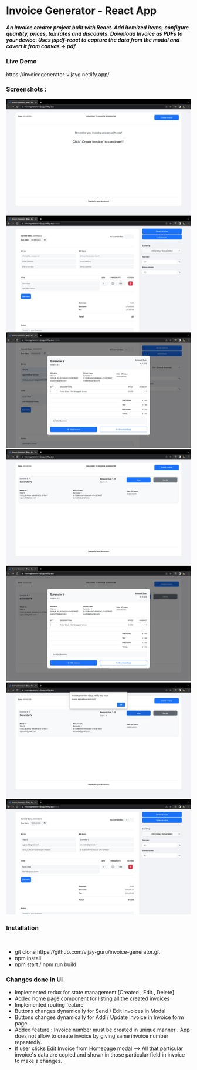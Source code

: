 # Invoice Generator - React App

<h5>An Invoice creator project built with React. Add itemized items, configure quantity, prices, tax rates and discounts. Download Invoice as PDFs to your device. Uses jspdf-react to capture the data from the modal and covert it from canvas -> pdf.</h5>

<h3>Live Demo</h3>
https://invoicegenerator-vijayg.netlify.app/
<br/>

<h3>Screenshots : </h3>

<img src="/public/images/1.png" />
<img src="/public/images/2.png" />
<img src="/public/images/3.png" />
<img src="/public/images/4.png" />
<img src="/public/images/5.png" />
<img src="/public/images/6.png" />
<img src="/public/images/7.png" />
<br/>


<h3>Installation</h3>
<br/>
<ul>
  <li>git clone https://github.com/vijay-guru/invoice-generator.git</li>

<li>npm install</li>

<li>npm start / npm run build</li>
  </ul>
  
<h3>Changes done in UI</h3>

<ul>
  <li>Implemented redux for state management [Created , Edit , Delete]</li>
  <li>Added home page component for listing all the created invoices </li>
  <li>Implemented routing feature</li>
  <li>Buttons changes dynamically for Send / Edit invoices in Modal</li>
  <li>Buttons changes dynamically for Add / Update invoice in Invoice form page</li>
  <li> Added feature : Invoice number must be created in unique manner . App does not allow to create invoice by giving same invoice number repeatedly.</li>
  <li>If user clicks Edit Invoice from Homepage modal --> All that particular invoice's data are copied and shown in those particular field in invoice to make a changes.</li>
  </ul>
  
  
